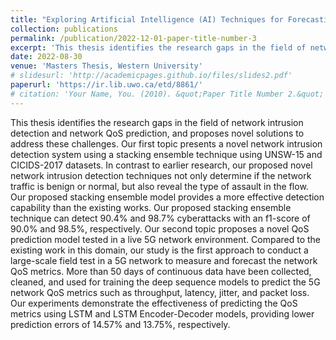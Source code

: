 ```yaml
---
title: "Exploring Artificial Intelligence (AI) Techniques for Forecasting Network Traffic: Network QoS and Security Perspectives"
collection: publications
permalink: /publication/2022-12-01-paper-title-number-3
excerpt: 'This thesis identifies the research gaps in the field of network intrusion detection and network QoS prediction, and proposes novel solutions to address these challenges.'
date: 2022-08-30
venue: 'Masters Thesis, Western University'
# slidesurl: 'http://academicpages.github.io/files/slides2.pdf'
paperurl: 'https://ir.lib.uwo.ca/etd/8861/'
# citation: 'Your Name, You. (2010). &quot;Paper Title Number 2.&quot; <i>Journal 1</i>. 1(2).'
---
```


This thesis identifies the research gaps in the field of network intrusion detection and network QoS prediction, and proposes novel solutions to address these challenges. Our first topic presents a novel network intrusion detection system using a stacking ensemble technique using UNSW-15 and CICIDS-2017 datasets. In contrast to earlier research, our proposed novel network intrusion detection techniques not only determine if the network traffic is benign or normal, but also reveal the type of assault in the flow. Our proposed stacking ensemble model provides a more effective detection capability than the existing works. Our proposed stacking ensemble technique can detect 90.4% and 98.7% cyberattacks with an f1-score of 90.0% and 98.5%, respectively. Our second topic proposes a novel QoS prediction model tested in a live 5G network environment. Compared to the existing work in this domain, our study is the first approach to conduct a large-scale field test in a 5G network to measure and forecast the network QoS metrics. More than 50 days of continuous data have been collected, cleaned, and used for training the deep sequence models to predict the 5G network QoS metrics such as throughput, latency, jitter, and packet loss. Our experiments demonstrate the effectiveness of predicting the QoS metrics using LSTM and LSTM Encoder-Decoder models, providing lower prediction errors of 14.57% and 13.75%, respectively.
